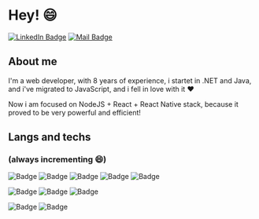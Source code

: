 # Hey! :smile:
[![LinkedIn Badge](https://img.shields.io/static/v1?label=&message=Mateus%20Vidal&color=0077B5&logo=linkedin)](https://www.linkedin.com/in/mateusvidaldev/)
[![Mail Badge](https://img.shields.io/static/v1?label=&message=mateusvidal.dev@gmail.com&color=grey&logo=gmail)](mailto:mateusvidal.dev@gmail.com)


## About me

I'm a web developer, with 8 years of experience, i startet in .NET and Java, and i've migrated to JavaScript, and i fell in love with it :heart:

Now i am focused on NodeJS + React + React Native stack, because it proved to be very powerful and efficient!

## Langs and techs
### (always incrementing :smile:)

![Badge](https://img.shields.io/static/v1?label=&message=JavaScript&color=grey&logo=javascript&style=flat-square)
![Badge](https://img.shields.io/static/v1?label=&message=TypeScript&color=017ACC&logo=typescript&style=flat-square)
![Badge](https://img.shields.io/static/v1?label=&message=Java&color=8C2227&logo=java&style=flat-square)
![Badge](https://img.shields.io/static/v1?label=&message=HTML5&color=F16849&logo=html5&style=flat-square)
![Badge](https://img.shields.io/static/v1?label=&message=CSS3&color=5EADEF&logo=css3&style=flat-square)

![Badge](https://img.shields.io/static/v1?label=&message=NodeJS&color=darkgreen&logo=nodemon&style=flat-square)
![Badge](https://img.shields.io/static/v1?label=&message=React&color=grey&logo=react&style=flat-square)
![Badge](https://img.shields.io/static/v1?label=&message=React%20Native&color=452A62&logo=react&style=flat-square)

![Badge](https://img.shields.io/static/v1?label=&message=Sass&color=grey&logo=sass&style=flat-square)
![Badge](https://img.shields.io/static/v1?label=&message=Bootstrap&color=553D7C&logo=bootstrap&style=flat-square)
